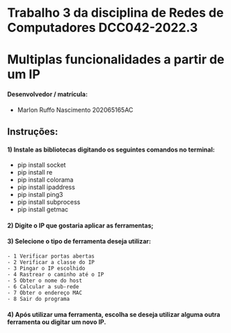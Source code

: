 # **Trabalho 3 da disciplina de Redes de Computadores DCC042-2022.3**

# Multiplas funcionalidades a partir de um IP 

#### Desenvolvedor / matrícula:

* Marlon Ruffo Nascimento  202065165AC

## Instruções:
####  1) Instale as bibliotecas digitando os seguintes comandos no terminal:
  *  pip install socket
  *  pip install re
  *  pip install colorama
  *  pip install ipaddress
  *  pip install ping3
  *  pip install subprocess
  *  pip install getmac
 
 #### 2) Digite o IP que gostaria aplicar as ferramentas;
 #### 3) Selecione o tipo de ferramenta deseja utilizar:
    - 1 Verificar portas abertas 
    - 2 Verificar a classe do IP
    - 3 Pingar o IP escolhido
    - 4 Rastrear o caminho até o IP
    - 5 Obter o nome do host
    - 6 Calcular a sub-rede
    - 7 Obter o endereço MAC
    - 8 Sair do programa
 #### 4) Após utilizar uma ferramenta, escolha se deseja utilizar alguma outra ferramenta ou digitar um novo IP.
 

 
